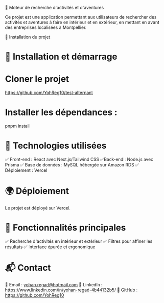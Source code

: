🎯 Moteur de recherche d'activités et d'aventures

Ce projet est une application permettant aux utilisateurs de rechercher des activités et aventures à faire en intérieur et en extérieur, en mettant en avant des entreprises localisées à Montpellier.

📌 Installation du projet

# 🚀 Installation et démarrage

# Cloner le projet
https://github.com/YohReg10/test-alternant

# Installer les dépendances :
pnpm install

# 🚀 Technologies utilisées

✅ Front-end : React avec Next.js/Tailwind CSS
✅Back-end : Node.js avec Prisma
✅ Base de données : MySQL hébergée sur Amazon RDS
✅ Déploiement : Vercel

# 🌍 Déploiement

Le projet est déployé sur Vercel.

# 📌 Fonctionnalités principales

✅ Recherche d'activités en intérieur et extérieur
✅ Filtres pour affiner les résultats
✅ Interface épurée et ergonomique

# 📬 Contact

📧 Email : yohan.regad@hotmail.com
💼 LinkedIn : https://www.linkedin.com/in/yohan-regad-4b44132b5/
🐙 GitHub : https://github.com/YohReg10
